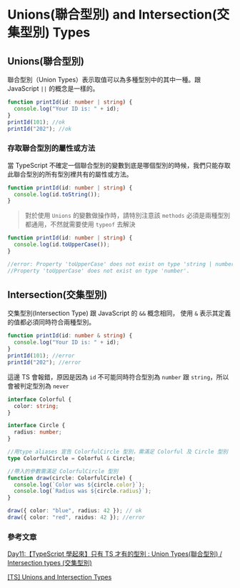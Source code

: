 # Unions(聯合型別) and Intersection(交集型別) Types

## Unions(聯合型別)

聯合型別（Union Types）表示取值可以為多種型別中的其中一種。跟 JavaScript `||` 的概念是一樣的。

```ts
function printId(id: number | string) {
  console.log("Your ID is: " + id);
}
printId(101); //ok
printId("202"); //ok
```

### 存取聯合型別的屬性或方法

當 TypeScript 不確定一個聯合型別的變數到底是哪個型別的時候，我們只能存取此聯合型別的所有型別裡共有的屬性或方法。

```ts
function printId(id: number | string) {
  console.log(id.toString());
}
```

> 對於使用 `Unions` 的變數做操作時，請特別注意該 `methods` 必須是兩種型別都通用，不然就需要使用 `typeof` 去解決

```ts
function printId(id: number | string) {
  console.log(id.toUpperCase());
}

//error: Property 'toUpperCase' does not exist on type 'string | number'.
//Property 'toUpperCase' does not exist on type 'number'.
```

## Intersection(交集型別)

交集型別(Intersection Type) 跟 JavaScript 的 `&&` 概念相同， 使用 `&` 表示其定義的值都必須同時符合兩種型別。

```ts
function printId(id: number & string) {
  console.log("Your ID is: " + id);
}
printId(101); //error
printId("202"); //error
```

這邊 TS 會報錯，原因是因為 `id` 不可能同時符合型別為 `number` 跟 `string`，所以會被判定型別為 `never`

```ts
interface Colorful {
  color: string;
}

interface Circle {
  radius: number;
}

//用type aliases 宣告 ColorfulCircle 型別，需滿足 Colorful 及 Circle 型別
type ColorfulCircle = Colorful & Circle;

//帶入的參數需滿足 ColorfulCircle 型別
function draw(circle: ColorfulCircle) {
  console.log(`Color was ${circle.color}`);
  console.log(`Radius was ${circle.radius}`);
}

draw({ color: "blue", radius: 42 }); // ok
draw({ color: "red", raidus: 42 }); //error
```

### 參考文章

[Day11:【TypeScript 學起來】只有 TS 才有的型別 : Union Types(聯合型別) / Intersection types (交集型別)](https://ithelp.ithome.com.tw/articles/10271768)

[[TS] Unions and Intersection Types](https://pjchender.dev/typescript/ts-unions-intersections/)

